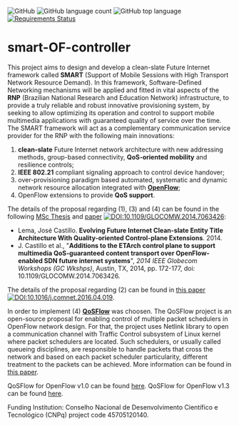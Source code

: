 ![GitHub](https://img.shields.io/github/license/josecastillolema/smart-OF-controller)
![GitHub language count](https://img.shields.io/github/languages/count/josecastillolema/smart-OF-controller)
![GitHub top language](https://img.shields.io/github/languages/top/josecastillolema/smart-OF-controller)
[![Requirements Status](https://requires.io/github/josecastillolema/smart-OF-controller/requirements.svg?branch=master)](https://requires.io/github/josecastillolema/smart-OF-controller/requirements/?branch=master)



# smart-OF-controller

This project aims to design and develop a clean-slate Future Internet framework called **SMART** (Support of Mobile Sessions with High Transport Network Resource Demand). In this framework, Software-Defined Networking mechanisms will be applied and fitted in vital aspects of the **RNP** (Brazilian National Research and Education Network) infrastructure, to provide a truly reliable and robust innovative provisioning system, by seeking to allow optimizing its operation and control to support mobile multimedia applications with guaranteed quality of service over the time. The SMART framework will act as a complementary communication service provider for the RNP with the following main innovations:
1. **clean-slate** Future Internet network architecture with new addressing methods, group-based connectivity, **QoS-oriented mobility** and resilience controls;
2. **IEEE 802.21** compliant signaling approach to control device handover;
3. over-provisioning paradigm based automated, systematic and dynamic network resource allocation integrated with [**OpenFlow**](http://archive.openflow.org/wp/learnmore/);
4. OpenFlow extensions to provide **QoS support**.

The details of the proposal regarding (1), (3) and (4) can be found in the following [MSc Thesis](http://bdtd.ibict.br/vufind/Record/UFRN_7ccf2b703d54b0fd8cc548ccd747339a) and [paper](http://ieeexplore.ieee.org/xpl/articleDetails.jsp?arnumber=7063426) [![DOI:10.1109/GLOCOMW.2014.7063426](https://zenodo.org/badge/DOI/10.1109/GLOCOMW.2014.7063426.svg)](https://doi.org/10.1109/GLOCOMW.2014.7063426):
- Lema, José Castillo. **Evolving Future Internet Clean-slate Entity Title Architecture With Quality-oriented Control-plane Extensions**. 2014.
- J. Castillo et al., "**Additions to the ETArch control plane to support multimedia QoS-guaranteed content transport over OpenFlow-enabled SDN future internet systems**", *2014 IEEE Globecom Workshops (GC Wkshps)*, Austin, TX, 2014, pp. 172-177, doi: 10.1109/GLOCOMW.2014.7063426.

The details of the proposal regarding (2) can be found in [this paper](http://www.sciencedirect.com/science/article/pii/S1389128616301177) [![DOI:10.1016/j.comnet.2016.04.019](https://zenodo.org/badge/DOI/10.1016/j.comnet.2016.04.019.svg)](https://doi.org/10.1016/j.comnet.2016.04.019).

In order to implement (4) [**QoSFlow**](https://groups.google.com/a/openflowhub.org/forum/#!topic/floodlight-dev/C5Z_At7deRA) was choosen. The QoSFlow project is an open-source proposal for enabling control of multiple packet schedulers in OpenFlow network design. For that, the project uses Netlink library to open a communication channel with Traffic Control subsystem of Linux kernel where packet schedulers are located. Such schedulers, or usually called queueing disciplines, are responsible to handle packets that cross the network and based on each packet scheduler particularity, different treatment to the packets can be achieved. More information can be found in [this paper](http://dl.acm.org/citation.cfm?id=2570478).

QoSFlow for OpenFlow v1.0 can be found [here](https://bitbucket.org/airtoncomp/ofsoftswitch10-qosflow).
QoSFlow for OpenFlow v1.3 can be found [here](https://bitbucket.org/airtoncomp/ofsoftswitch13-qosflow).

Funding Institution: Conselho Nacional de Desenvolvimento Científico e Tecnológico (CNPq) project code 45705120140.
